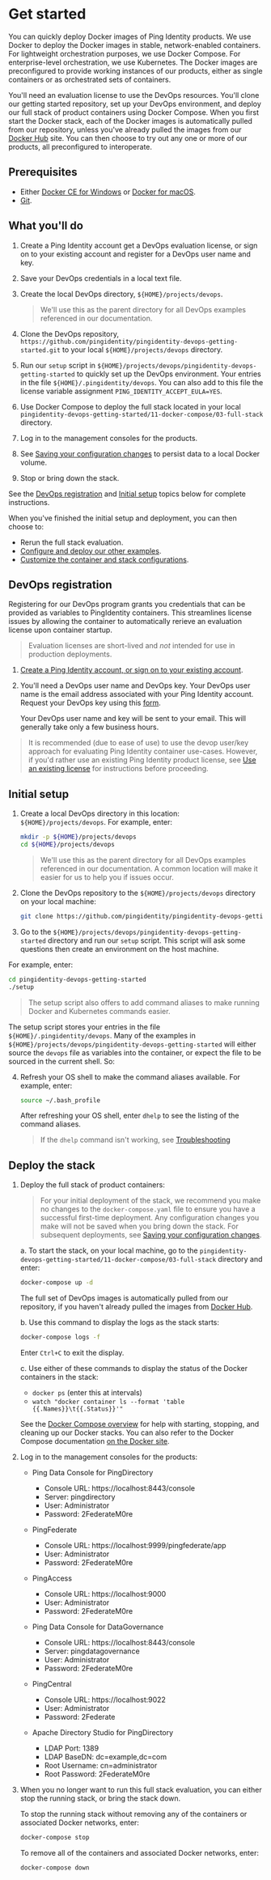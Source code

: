# Get started

You can quickly deploy Docker images of Ping Identity products. We use Docker to deploy the Docker images in stable, network-enabled containers. For lightweight orchestration purposes, we use Docker Compose. For enterprise-level orchestration, we use Kubernetes. The Docker images are preconfigured to provide working instances of our products, either as single containers or as orchestrated sets of containers. 

You'll need an evaluation license to use the DevOps resources. You'll clone our getting started repository, set up your DevOps environment, and deploy our full stack of product containers using Docker Compose. When you first start the Docker stack, each of the Docker images is automatically pulled from our repository, unless you've already pulled the images from our [Docker Hub](https://hub.docker.com/u/pingidentity/) site. You can then choose to try out any one or more of our products, all preconfigured to interoperate.

## Prerequisites

* Either [Docker CE for Windows](https://docs.docker.com/v17.12/install/) or [Docker for macOS](https://docs.docker.com/v17.12/docker-for-mac/install/).
* [Git](https://git-scm.com/downloads).

## What you'll do

1. Create a Ping Identity account get a DevOps evaluation license, or sign on to your existing account and register for a DevOps user name and key.
2. Save your DevOps credentials in a local text file.
3. Create the local DevOps directory, `${HOME}/projects/devops`.

   > We'll use this as the parent directory for all DevOps examples referenced in our documentation.

4. Clone the DevOps repository, `https://github.com/pingidentity/pingidentity-devops-getting-started.git` to your local `${HOME}/projects/devops` directory.
5. Run our `setup` script in `${HOME}/projects/devops/pingidentity-devops-getting-started` to quickly set up the DevOps environment. Your entries in the file `${HOME}/.pingidentity/devops`. You can also add to this file the license variable assignment `PING_IDENTITY_ACCEPT_EULA=YES`.
6. Use Docker Compose to deploy the full stack located in your local `pingidentity-devops-getting-started/11-docker-compose/03-full-stack` directory.
7. Log in to the management consoles for the products.
8. See [Saving your configuration changes](saveConfigs.md) to persist data to a local Docker volume.
9. Stop or bring down the stack.

See the [DevOps registration](#devopsReg) and [Initial setup](#initSetup) topics below for complete instructions.

When you've finished the initial setup and deployment, you can then choose to:

* Rerun the full stack evaluation. 
* [Configure and deploy our other examples](deploy.md).
* [Customize the container and stack configurations](config.md).

<a name="devopsReg"></a>
## DevOps registration

Registering for our DevOps program grants you credentials that can be provided as variables to PingIdentity containers. This streamlines license issues by allowing the container to automatically rerieve an evaluation license upon container startup. 

  > Evaluation licenses are short-lived and *not* intended for use in production deployments.

1. [Create a Ping Identity account, or sign on to your existing account](https://www.pingidentity.com/en/account/sign-on.html).
2. You'll need a DevOps user name and DevOps key. Your DevOps user name is the email address associated with your Ping Identity account. Request your DevOps key using this [form](https://docs.google.com/forms/d/e/1FAIpQLSdgEFvqQQNwlsxlT6SaraeDMBoKFjkJVCyMvGPVPKcrzT3yHA/viewform).

    Your DevOps user name and key will be sent to your email. This will generally take only a few business hours.

> It is recommended (due to ease of use) to use the devop user/key approach for evaluating Ping Identity container use-cases. However, if you'd rather use an existing Ping Identity product license, see [Use an existing license](existingLicense.md) for instructions before proceeding.

<a name="initSetup"></a>
## Initial setup

1. Create a local DevOps directory in this location: `${HOME}/projects/devops`. For example, enter:

    ```bash
    mkdir -p ${HOME}/projects/devops
    cd ${HOME}/projects/devops
    ```

   > We'll use this as the parent directory for all DevOps examples referenced in our documentation. A common location will make it easier for us to help you if issues occur.

2. Clone the DevOps repository to the `${HOME}/projects/devops` directory on your local machine:

   ```bash
   git clone https://github.com/pingidentity/pingidentity-devops-getting-started.git
   ```

3. Go to the `${HOME}/projects/devops/pingidentity-devops-getting-started` directory and run our `setup` script.
This script will ask some questions then create an environment on the host machine. 

For example, enter:

   ```bash
   cd pingidentity-devops-getting-started
   ./setup
   ```
   > The setup script also offers to add command aliases to make running Docker and Kubernetes commands easier.

   The setup script stores your entries in the file `${HOME}/.pingidentity/devops`. Many of the examples in `${HOME}/projects/devops/pingidentity-devops-getting-started` will either source the `devops` file as variables into the container, or expect the file to be sourced in the current shell. So:


4. Refresh your OS shell to make the command aliases available. For example, enter:

   ```bash
   source ~/.bash_profile
   ```

   After refreshing your OS shell, enter `dhelp` to see the listing of the command aliases.

   > If the `dhelp` command isn't working, see [Troubleshooting](docs/troubleshooting/BASIC_TROUBLESHOOTING.md)

## Deploy the stack

1. Deploy the full stack of product containers:

   > For your initial deployment of the stack, we recommend you make no changes to the `docker-compose.yaml` file to ensure you have a successful first-time deployment. Any configuration changes you make will not be saved when you bring down the stack. For subsequent deployments, see [Saving your configuration changes](saveConfigs.md).

   a. To start the stack, on your local machine, go to the `pingidentity-devops-getting-started/11-docker-compose/03-full-stack` directory and enter:

   ```bash
   docker-compose up -d
   ```

   The full set of DevOps images is automatically pulled from our repository, if you haven't already pulled the images from [Docker Hub](https://hub.docker.com/u/pingidentity/).

   b. Use this command to display the logs as the stack starts:

   ```bash
   docker-compose logs -f
   ```

   Enter `Ctrl+C` to exit the display.

   c. Use either of these commands to display the status of the Docker containers in the stack:

   * `docker ps` (enter this at intervals)
   * `watch "docker container ls --format 'table {{.Names}}\t{{.Status}}'"`

   See the [Docker Compose overview](../11-docker-compose/README.md) for help with starting, stopping, and cleaning up our Docker stacks. You can also refer to the Docker Compose documentation [on the Docker site](https://docs.docker.com/compose/).

2. Log in to the management consoles for the products:

   * Ping Data Console for PingDirectory
     - Console URL: https://localhost:8443/console
     - Server: pingdirectory
     - User: Administrator
     - Password: 2FederateM0re

   * PingFederate
     - Console URL: https://localhost:9999/pingfederate/app
     - User: Administrator
     - Password: 2FederateM0re

   * PingAccess
     - Console URL: https://localhost:9000
     - User: Administrator
     - Password: 2FederateM0re

   * Ping Data Console for DataGovernance
     - Console URL: https://localhost:8443/console
     - Server: pingdatagovernance
     - User: Administrator
     - Password: 2FederateM0re

   * PingCentral
     - Console URL: https://localhost:9022
     - User: Administrator
     - Password: 2Federate

   * Apache Directory Studio for PingDirectory
     - LDAP Port: 1389
     - LDAP BaseDN: dc=example,dc=com
     - Root Username: cn=administrator
     - Root Password: 2FederateM0re

<!-- TODO: add instructions pertaining to the use cases with fullstack
  1. OAuth Playground
  2. httpbin
  3. datagov? Pingcentral? -->

3. When you no longer want to run this full stack evaluation, you can either stop the running stack, or bring the stack down.

   To stop the running stack without removing any of the containers or associated Docker networks, enter:

   ```bash
   docker-compose stop
   ```

   To remove all of the containers and associated Docker networks, enter:

   ```bash
   docker-compose down
   ```

